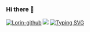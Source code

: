 ### Hi there 👋

<!--
**hdc1997/hdc1997** is a ✨ _special_ ✨ repository because its `README.md` (this file) appears on your GitHub profile.

Here are some ideas to get you started:

- 🔭 I’m currently working on ...
- 🌱 I’m currently learning ...
- 👯 I’m looking to collaborate on ...
- 🤔 I’m looking for help with ...
- 💬 Ask me about ...
- 📫 How to reach me: ...
- 😄 Pronouns: ...
- ⚡ Fun fact: ...
-->

[![Lorin-github](https://github-readme-stats.vercel.app/api?username=hdc1997)](https://github.com/anuraghazra/github-readme-stats)
<img src="https://camo.githubusercontent.com/3d672f928bec2ad62eca35323f23907e17557f8df85833573e0a16bccbf6e4c0/68747470733a2f2f63646e2e6a7364656c6976722e6e65742f67682f73756e3032323553554e2f73756e3032323553554e2f6173736574732f696d616765732f636f64696e672e676966" data-canonical-src="https://cdn.jsdelivr.net/gh/sun0225SUN/sun0225SUN/assets/images/coding.gif" style="max-width: 100%; display: inline-block;" data-target="animated-image.originalImage">
[![Typing SVG](https://readme-typing-svg.demolab.com?font=Fira+Code&pause=1000&center=%E5%81%87&vCenter=%E5%81%87&repeat=%E7%9C%9F&random=%E5%81%87&width=435&lines=%E4%BD%A0%E6%B4%BB%E5%BE%97%E5%83%8F%E8%AF%97%EF%BC%8C%E6%B2%A1%E6%9C%89%E5%BD%92%E5%AE%BF%E5%8D%B4%E8%B6%B3%E5%A4%9F%E9%85%B7%E3%80%82;%E4%BA%BA%E7%94%9F%E5%A6%82%E9%80%86%E6%97%85%EF%BC%8C%E6%88%91%E4%BA%A6%E6%98%AF%E8%A1%8C%E4%BA%BA%E3%80%82)](https://git.io/typing-svg)
